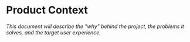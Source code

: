 # Product Context

_This document will describe the "why" behind the project, the problems it solves, and the target user experience._ 